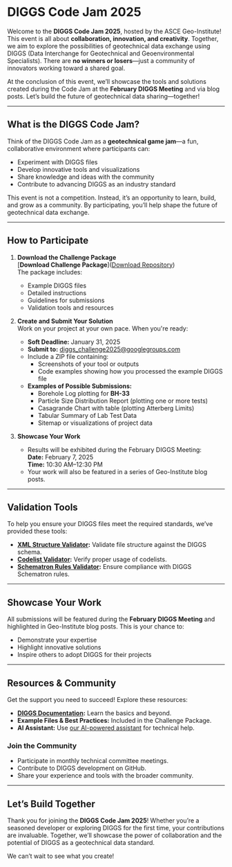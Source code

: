 # DIGGS Code Jam 2025

Welcome to the **DIGGS Code Jam 2025**, hosted by the ASCE Geo-Institute! This event is all about **collaboration, innovation, and creativity**. Together, we aim to explore the possibilities of geotechnical data exchange using DIGGS (Data Interchange for Geotechnical and Geoenvironmental Specialists). There are **no winners or losers**—just a community of innovators working toward a shared goal.

At the conclusion of this event, we’ll showcase the tools and solutions created during the Code Jam at the **February DIGGS Meeting** and via blog posts. Let’s build the future of geotechnical data sharing—together!

---

## What is the DIGGS Code Jam?

Think of the DIGGS Code Jam as a **geotechnical game jam**—a fun, collaborative environment where participants can:

- Experiment with DIGGS files
- Develop innovative tools and visualizations
- Share knowledge and ideas with the community
- Contribute to advancing DIGGS as an industry standard

This event is not a competition. Instead, it’s an opportunity to learn, build, and grow as a community. By participating, you’ll help shape the future of geotechnical data exchange.

---

## How to Participate

1. **Download the Challenge Package**  
   [**Download Challenge Package**]([Download Repository](https://github.com/DIGGSml/DIGGS_Challenge2025/archive/refs/heads/main.zip))  
   The package includes:
   - Example DIGGS files
   - Detailed instructions
   - Guidelines for submissions
   - Validation tools and resources

2. **Create and Submit Your Solution**  
   Work on your project at your own pace. When you're ready:
   - **Soft Deadline:** January 31, 2025  
   - **Submit to:** [diggs_challenge2025@googlegroups.com](mailto:diggs_challenge2025@googlegroups.com)  
   - Include a ZIP file containing:
     - Screenshots of your tool or outputs
     - Code examples showing how you processed the example DIGGS file  
   - **Examples of Possible Submissions:**  
     - Borehole Log plotting for **BH-33**  
     - Particle Size Distribution Report (plotting one or more tests)  
     - Casagrande Chart with table (plotting Atterberg Limits)  
     - Tabular Summary of Lab Test Data  
     - Sitemap or visualizations of project data  

3. **Showcase Your Work**  
   - Results will be exhibited during the February DIGGS Meeting:  
     **Date:** February 7, 2025  
     **Time:** 10:30 AM–12:30 PM  
   - Your work will also be featured in a series of Geo-Institute blog posts.

---

## Validation Tools

To help you ensure your DIGGS files meet the required standards, we’ve provided these tools:

- **[XML Structure Validator](https://8505-01jhpd4e7p5cndqdmth8sma55m.cloudspaces.litng.ai):** Validate file structure against the DIGGS schema.  
- **[Codelist Validator](https://8506-01jhpd4e7p5cndqdmth8sma55m.cloudspaces.litng.ai):** Verify proper usage of codelists.  
- **[Schematron Rules Validator](https://8508-01jhpd4e7p5cndqdmth8sma55m.cloudspaces.litng.ai):** Ensure compliance with DIGGS Schematron rules.  

---

## Showcase Your Work

All submissions will be featured during the **February DIGGS Meeting** and highlighted in Geo-Institute blog posts. This is your chance to:

- Demonstrate your expertise  
- Highlight innovative solutions  
- Inspire others to adopt DIGGS for their projects  

---

## Resources & Community

Get the support you need to succeed! Explore these resources:

- **[DIGGS Documentation](https://diggsml.org/docs/DIGGSOverview.pdf):** Learn the basics and beyond.  
- **Example Files & Best Practices:** Included in the Challenge Package.  
- **AI Assistant:** Use [our AI-powered assistant](https://chatgpt.com/g/g-KeOVgCaSe-geosetta-s-diggs-expert) for technical help.  

### Join the Community

- Participate in monthly technical committee meetings.  
- Contribute to DIGGS development on GitHub.  
- Share your experience and tools with the broader community.  

---

## Let’s Build Together

Thank you for joining the **DIGGS Code Jam 2025**! Whether you’re a seasoned developer or exploring DIGGS for the first time, your contributions are invaluable. Together, we’ll showcase the power of collaboration and the potential of DIGGS as a geotechnical data standard.  

We can’t wait to see what you create!
